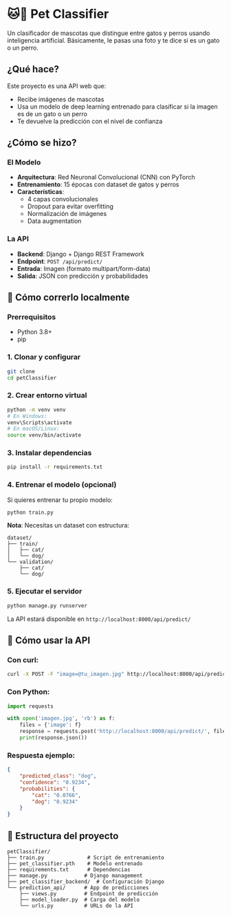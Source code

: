 # 🐱🐶 Pet Classifier

Un clasificador de mascotas que distingue entre gatos y perros usando inteligencia artificial. Básicamente, le pasas una foto y te dice si es un gato o un perro.

## ¿Qué hace?

Este proyecto es una API web que:
- Recibe imágenes de mascotas
- Usa un modelo de deep learning entrenado para clasificar si la imagen es de un gato o un perro
- Te devuelve la predicción con el nivel de confianza

## ¿Cómo se hizo?

### El Modelo
- **Arquitectura**: Red Neuronal Convolucional (CNN) con PyTorch
- **Entrenamiento**: 15 épocas con dataset de gatos y perros
- **Características**:
  - 4 capas convolucionales
  - Dropout para evitar overfitting
  - Normalización de imágenes
  - Data augmentation

### La API
- **Backend**: Django + Django REST Framework
- **Endpoint**: `POST /api/predict/`
- **Entrada**: Imagen (formato multipart/form-data)
- **Salida**: JSON con predicción y probabilidades

## 🚀 Cómo correrlo localmente

### Prerrequisitos
- Python 3.8+
- pip

### 1. Clonar y configurar
```bash
git clone
cd petClassifier
```

### 2. Crear entorno virtual
```bash
python -m venv venv
# En Windows:
venv\Scripts\activate
# En macOS/Linux:
source venv/bin/activate
```

### 3. Instalar dependencias
```bash
pip install -r requirements.txt
```

### 4. Entrenar el modelo (opcional)
Si quieres entrenar tu propio modelo:
```bash
python train.py
```
**Nota**: Necesitas un dataset con estructura:
```
dataset/
├── train/
│   ├── cat/
│   └── dog/
└── validation/
    ├── cat/
    └── dog/
```

### 5. Ejecutar el servidor
```bash
python manage.py runserver
```

La API estará disponible en `http://localhost:8000/api/predict/`

## 📡 Cómo usar la API

### Con curl:
```bash
curl -X POST -F "image=@tu_imagen.jpg" http://localhost:8000/api/predict/
```

### Con Python:
```python
import requests

with open('imagen.jpg', 'rb') as f:
    files = {'image': f}
    response = requests.post('http://localhost:8000/api/predict/', files=files)
    print(response.json())
```

### Respuesta ejemplo:
```json
{
    "predicted_class": "dog",
    "confidence": "0.9234",
    "probabilities": {
        "cat": "0.0766",
        "dog": "0.9234"
    }
}
```

## 📁 Estructura del proyecto
```
petClassifier/
├── train.py              # Script de entrenamiento
├── pet_classifier.pth    # Modelo entrenado
├── requirements.txt      # Dependencias
├── manage.py            # Django management
├── pet_classifier_backend/  # Configuración Django
└── prediction_api/      # App de predicciones
    ├── views.py         # Endpoint de predicción
    ├── model_loader.py  # Carga del modelo
    └── urls.py          # URLs de la API
```
